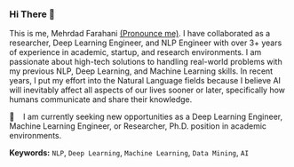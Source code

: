 ### Hi There 👋

This is me, Mehrdad Farahani [(Pronounce me)](https://www.nameshouts.com/names/persian/pronounce-mehrdad-farahani). I have collaborated as a researcher, Deep Learning Engineer, and NLP Engineer with over 3+ years of experience in academic, startup, and research environments. I am passionate about high-tech solutions to handling real-world problems with my previous NLP, Deep Learning, and Machine Learning skills. In recent years, I put my effort into the Natural Language fields because I believe AI will inevitably affect all aspects of our lives sooner or later, specifically how humans communicate and share their knowledge.

<!-- ![Mehrdad's github stats](https://github-readme-stats.vercel.app/api?username=m3hrdadfi&show_icons=true&theme=vue) -->

🔎 &nbsp;&nbsp; I am currently seeking new opportunities as a Deep Learning Engineer, Machine Learning Engineer, or Researcher, Ph.D. position in academic environments.

**Keywords:** `NLP`, `Deep Learning`, `Machine Learning`, `Data Mining`, `AI`
